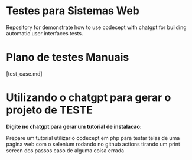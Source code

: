 # Testes para Sistemas Web
Repository for demonstrate how to use codecept with chatgpt for building automatic user interfaces tests. 

# Plano de testes Manuais

[test_case.md]

# Utilizando o chatgpt para gerar o projeto de TESTE

**Digite no chatgpt para gerar um tutorial de instalacao:**

Prepare um tutorial utilizar o codecept em php para testar telas de uma pagina web com o selenium rodando no github actions tirando um print screen dos passos caso de alguma coisa errada
